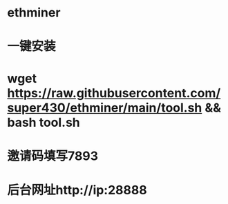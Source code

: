 # ethminer
# 一键安装
# wget https://raw.githubusercontent.com/super430/ethminer/main/tool.sh && bash tool.sh
# 
# 邀请码填写7893
# 后台网址http://ip:28888

